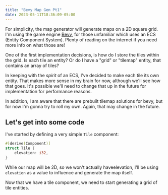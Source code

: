 ```yaml
---
title: "Bevy Map Gen Pt1"
date: 2023-05-11T18:36:09-05:00
---
```


For simplicity, the map generator will generate maps on a 2D square grid. I'm using the game engine [Bevy](https://bevyengine.org/), for those unfamiliar which uses an ECS (Entity Component System). Plenty of reading on the internet if you need more info on what those are!

One of the first implementation decisions, is how do I store the tiles within the grid. Is each tile an entity? Or do I have a "grid" or "tilemap" entity, that contains an array of  tiles?

In keeping with the *spirit* of an ECS, I've decided to make each tile its own entity. That makes more sense in my brain for now, although we'll see how that goes. It's possible we'll need to change that up in the future for implementation for performance reasons.

In addition, I am aware that there are prebuilt tilemap solutions for bevy, but for now I'm gonna try to roll my own. Again, that may change in the future.

## Let's get into some code

I've started by defining a very simple ```Tile``` component:

```rust
#[derive(Component)]
struct Tile {
    elevation: i32,
}

```

While our map will be 2D, so we won't actually haveelevation, I'll be using ```elevation``` as a value to influence and generate the map itself.


Now that we have a tile component, we need to start generating a grid of tile entities.

